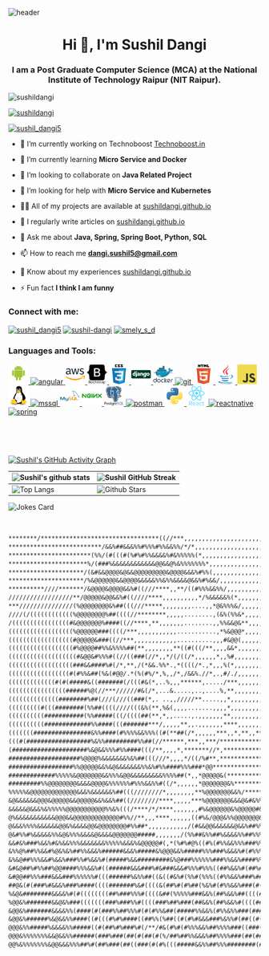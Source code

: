 ![header](https://capsule-render.vercel.app/api?type=waving&color=random&height=300&section=header&text=Sushil%20Dangi&fontSize=90)

<h1 align="center">Hi 👋, I'm Sushil Dangi</h1>
<h3 align="center">I am a Post Graduate Computer Science (MCA) at the National Institute of Technology Raipur (NIT Raipur).</h3>

<p align="left"> <img src="https://komarev.com/ghpvc/?username=sushildangi&label=Profile%20views&color=0e75b6&style=flat" alt="sushildangi" /> </p>

<p align="left"> <a href="https://github.com/ryo-ma/github-profile-trophy"><img src="https://github-profile-trophy.vercel.app/?username=sushildangi&theme=tokyonight" alt="sushildangi" /></a> </p>

<p align="left"> <a href="https://twitter.com/sushil_dangi5" target="blank"><img src="https://img.shields.io/twitter/follow/sushil_dangi5?logo=twitter&style=for-the-badge" alt="sushil_dangi5" /></a> </p>

- 🔭 I’m currently working on Technoboost [Technoboost.in](http://technoboost.in/)

- 🌱 I’m currently learning **Micro Service and Docker**

- 👯 I’m looking to collaborate on **Java Related Project**

- 🤝 I’m looking for help with **Micro Service and Kubernetes**

- 👨‍💻 All of my projects are available at [sushildangi.github.io](https://sushildangi.github.io)

- 📝 I regularly write articles on [sushildangi.github.io](https://sushildangi.github.io)

- 💬 Ask me about **Java, Spring, Spring Boot, Python, SQL**

- 📫 How to reach me **dangi.sushil5@gmail.com**

- 📄 Know about my experiences [sushildangi.github.io](https://sushildangi.github.io)

- ⚡ Fun fact **I think I am funny**

<h3 align="left">Connect with me:</h3>
<p align="left">
<a href="https://twitter.com/sushil_dangi5" target="blank"><img align="center" src="https://raw.githubusercontent.com/rahuldkjain/github-profile-readme-generator/master/src/images/icons/Social/twitter.svg" alt="sushil_dangi5" height="30" width="40" /></a>
<a href="https://linkedin.com/in/sushil-dangi" target="blank"><img align="center" src="https://raw.githubusercontent.com/rahuldkjain/github-profile-readme-generator/master/src/images/icons/Social/linked-in-alt.svg" alt="sushil-dangi" height="30" width="40" /></a>
<a href="https://instagram.com/smely_s_d" target="blank"><img align="center" src="https://raw.githubusercontent.com/rahuldkjain/github-profile-readme-generator/master/src/images/icons/Social/instagram.svg" alt="smely_s_d" height="30" width="40" /></a>
</p>

<h3 align="left">Languages and Tools:</h3>
<p align="left"> <a href="https://developer.android.com" target="_blank" rel="noreferrer"> <img src="https://raw.githubusercontent.com/devicons/devicon/master/icons/android/android-original-wordmark.svg" alt="android" width="40" height="40"/> </a> <a href="https://angular.io" target="_blank" rel="noreferrer"> <img src="https://angular.io/assets/images/logos/angular/angular.svg" alt="angular" width="40" height="40"/> </a> <a href="https://aws.amazon.com" target="_blank" rel="noreferrer"> <img src="https://raw.githubusercontent.com/devicons/devicon/master/icons/amazonwebservices/amazonwebservices-original-wordmark.svg" alt="aws" width="40" height="40"/> </a> <a href="https://getbootstrap.com" target="_blank" rel="noreferrer"> <img src="https://raw.githubusercontent.com/devicons/devicon/master/icons/bootstrap/bootstrap-plain-wordmark.svg" alt="bootstrap" width="40" height="40"/> </a> <a href="https://www.w3schools.com/css/" target="_blank" rel="noreferrer"> <img src="https://raw.githubusercontent.com/devicons/devicon/master/icons/css3/css3-original-wordmark.svg" alt="css3" width="40" height="40"/> </a> <a href="https://www.djangoproject.com/" target="_blank" rel="noreferrer"> <img src="https://raw.githubusercontent.com/devicons/devicon/master/icons/django/django-original.svg" alt="django" width="40" height="40"/> </a> <a href="https://www.docker.com/" target="_blank" rel="noreferrer"> <img src="https://raw.githubusercontent.com/devicons/devicon/master/icons/docker/docker-original-wordmark.svg" alt="docker" width="40" height="40"/> </a> <a href="https://git-scm.com/" target="_blank" rel="noreferrer"> <img src="https://www.vectorlogo.zone/logos/git-scm/git-scm-icon.svg" alt="git" width="40" height="40"/> </a> <a href="https://www.w3.org/html/" target="_blank" rel="noreferrer"> <img src="https://raw.githubusercontent.com/devicons/devicon/master/icons/html5/html5-original-wordmark.svg" alt="html5" width="40" height="40"/> </a> <a href="https://www.java.com" target="_blank" rel="noreferrer"> <img src="https://raw.githubusercontent.com/devicons/devicon/master/icons/java/java-original.svg" alt="java" width="40" height="40"/> </a> <a href="https://developer.mozilla.org/en-US/docs/Web/JavaScript" target="_blank" rel="noreferrer"> <img src="https://raw.githubusercontent.com/devicons/devicon/master/icons/javascript/javascript-original.svg" alt="javascript" width="40" height="40"/> </a> <a href="https://www.linux.org/" target="_blank" rel="noreferrer"> <img src="https://raw.githubusercontent.com/devicons/devicon/master/icons/linux/linux-original.svg" alt="linux" width="40" height="40"/> </a> <a href="https://www.microsoft.com/en-us/sql-server" target="_blank" rel="noreferrer"> <img src="https://www.svgrepo.com/show/303229/microsoft-sql-server-logo.svg" alt="mssql" width="40" height="40"/> </a> <a href="https://www.mysql.com/" target="_blank" rel="noreferrer"> <img src="https://raw.githubusercontent.com/devicons/devicon/master/icons/mysql/mysql-original-wordmark.svg" alt="mysql" width="40" height="40"/> </a> <a href="https://www.nginx.com" target="_blank" rel="noreferrer"> <img src="https://raw.githubusercontent.com/devicons/devicon/master/icons/nginx/nginx-original.svg" alt="nginx" width="40" height="40"/> </a> <a href="https://www.postgresql.org" target="_blank" rel="noreferrer"> <img src="https://raw.githubusercontent.com/devicons/devicon/master/icons/postgresql/postgresql-original-wordmark.svg" alt="postgresql" width="40" height="40"/> </a> <a href="https://postman.com" target="_blank" rel="noreferrer"> <img src="https://www.vectorlogo.zone/logos/getpostman/getpostman-icon.svg" alt="postman" width="40" height="40"/> </a> <a href="https://www.python.org" target="_blank" rel="noreferrer"> <img src="https://raw.githubusercontent.com/devicons/devicon/master/icons/python/python-original.svg" alt="python" width="40" height="40"/> </a> <a href="https://reactjs.org/" target="_blank" rel="noreferrer"> <img src="https://raw.githubusercontent.com/devicons/devicon/master/icons/react/react-original-wordmark.svg" alt="react" width="40" height="40"/> </a> <a href="https://reactnative.dev/" target="_blank" rel="noreferrer"> <img src="https://reactnative.dev/img/header_logo.svg" alt="reactnative" width="40" height="40"/> </a> <a href="https://spring.io/" target="_blank" rel="noreferrer"> <img src="https://www.vectorlogo.zone/logos/springio/springio-icon.svg" alt="spring" width="40" height="40"/> </a> </p>


<br>
<br>
  <br>
  
[![Sushil's GitHub Activity Graph](https://activity-graph.herokuapp.com/graph?username=sushildangi&theme=react-dark)](https://git.io/praveenscience)

| ![Sushil's github stats](https://github-readme-stats.vercel.app/api?username=sushildangi&show_icons=true&theme=tokyonight) | ![Sushil GitHub Streak](https://github-readme-streak-stats.herokuapp.com/?user=sushildangi&theme=tokyonight) |
| --- | --- |
| ![Top Langs](https://github-readme-stats.vercel.app/api/top-langs/?username=sushildangi&theme=tokyonight) | ![Github Stars](https://github-readme-stats.vercel.app/api?username=sushildangi&show_icons=true&locale=en&count_private=true&hide_rank=true&custom_title=My%20GitHub%20Stats&disable_animations=true&theme=tokyonight) |

![Jokes Card](https://readme-jokes.vercel.app/api?theme=tokyonight)


<br>

<!--
**sushildangi/sushildangi** is a ✨ _special_ ✨ repository because its `README.md` (this file) appears on your GitHub profile.
-->

```txt
********/*********************************((//***,,,,,,,,,,,,,,,,,,,,,,,,,,,,,,,
**************************/&&%##&&&%%#%%%#%%&&%%/*/*,,,,,,,,,,,,,,,,,,,,,,,,,,,,
***********************(%%/(#(((#(%#%#%%&&&&%#&%%%%%(*,,,,,,,,,,,,,,,,,,,,,,,,,,
**********************%/(###%&&&&&&&&&&&&@@&&@%&%%%%%%%*,,,,,,,,,,,,,,,,,,,,,,,,
*********************/(&#&&@@@@&@&&@@@@@@@@@&@@@@&&&%#%%(,,,,,,,,,,,,,,,,,,,,,,,
*********************/%&@@@@@@&&@@@@&&&&&%%&%%&&&&@&&%#%&&/,,,,,,,,,,,,,,,,,,,,,
**********////*******/&@@@@&@@@@&&%#((///****,,**/((#%%%&&%%/,,,,,,,,,,,,,,,,,,,
//////////////////**/@@@@@&@@&&%#((////****,,,,,,,,,,*/%&&&&&%(*,,,,,,,,,,,,,,,,
***///////////////(%@@@@@@@@&%##(((///*****,,,,,,,,....,,*@&%%%&/,,,,,,,,,,,,,,,
////(/((((((((((((%@@@@@@@@%##((((//********,,,,,........,(&%(%%&*,,,,,,,,,,,,,,
/((((((((((((((((#&@@@@@@@%####((//****,**,,,,,,,........,,%%&&@&**,,,,,,,,,,,,,
((((((((((((((((((%@@@@@@###((((/***,,,,,,,,,,,...........,*%&@@@*,,,,,,,,,,,,,,
((((((((((((((((((#@@@@@&###((//***,,,,,,,,,,,,..........,,,#&@@(,,,,,,,,,,,,,,,
((((((((((((((((((#%@@@@##%%&%%%%##(**,,,,,,,,**((#(((/**,,,,&&*,,,,,,,,,,,,,,,,
(((((((((((((((((((#&@@&#%%%#((//((###(//*,,*/(/((/*,,,,,,*,,%#,,,,,,,,,,,,,,,,,
((((((((((((((((((###&&####%#(/*,**,/(*&&.%%*.,*((((/*.,*,,,%(*,,,,,,,,,,,,,,,,,
(((((((((((((((((#(#%%&##(%&(#@@/.*(%(#%/*,%,,/*,/&&%.//*,.,#/./,,,,,,,,,,,,,,,,
(((((((((((((#(#(#####&((#######(/(((#&(*,..%,,,******,...../***,,,,,,,,,,,,,,,,
((((((((((((((((######%@(//***//////#&(/*,...&.....,..,....%,**,,,,,,,,,,,,,,,,,
((((((((((((((########%##(///(///((###(*,. ..,,/////**.....,,*,,,,,,,,,,,,,,,,,,
(((((((((#(((########(%%##((((////(((&%(**,%&(,,,,.......,,,,*,,,,,,,,,,,,,,,,,,
((((((((((###########(%%#####(((/((((##(**,*,,.....,.,,,,,,,**,,,,,,,,,,,,,,,,,,
((((((((((#############%%####(((#######***/,,,,,**,,.,,,,,,,****,,,,,,,,,,,,,,,,
(((((((################&%%####(#%%%%&&%%%((#(**##(/*,,,,,,***,,*,**,,**,,,*,,,,,
(((#(##################%&%%#########%%##(//******,***,,***/*************,*,**,**
(#####################%&@&&%%%#%%####(((/**,,,,*,*******//*,*****************,,,
####################%@@@@%&&&&&&&%&%##(((///*,,,,*/((/%#**,******************,,,
##################%%@@@@@&&%&@&&&&&&&%%&%#%%####%%%###*@@***********************
#############%%%%%&@@@@@@@&&%%%&@@&&&&&&&&&%%%%##(*,,*@@@@@&(*******************
#########%%@@@@@@@@&&&&@@@@&%%%%%%#%%%&&%%#((/*,,,,,,*@@@@@@@&%*****************
%%%%%&@@@@@@@@@@@@@&&&%&&&&&&%##(((////////*,,,,,,,,**%@@@@@@@&&%/**************
&@&&&&&&@@@&@@@@@&&@@@@@&&%&&%##((////////****,,,,,***%@@@@@@@&&&@&#&%%%#*******
&&&&&@&&&%&%%%%%@@@@@@@@@@@%%&%(((/****/*/****,,,,,,,#%&@@@@@@&%@@@@@#&&%%%%&%%%
@%&&&&&&&&&&&@@@&&@@@@@@@@@@@@@#%%//**,,,****,,,,,,((#%&/@@@&%%@@@@@@@&&%&%&%%%&
@&&&%%%%&&&&&&@@&%&&&&@@&@@@@@@@@#%%##*,,,,,,,,,,,/(#&&@@&&&&&&@&&%##%%&%%%%&%%&
@&#%%#%&&&&&%%&@&%%%&&&&@&&&&@@@@@@@#####,,,,,,,/(%%##&%%##%&&&&%%##%%%&&#%#&%%&
&&#&%###%&&%#&%&&%%%&&&&&&&%%%%%&&&%&@@@@@#(,*(%#%#@%((#%(#%%&&%%%###%%%&##%%#%&
&%%@%##%%&&#%@&%&%##%%&&&%######&&&%#####&%@@@&&%#####%%%###%&&&%#(#%%%%%##%%##%
&%&@##%%%&&#%&&%###%%#%&&%#(#####%&&#########&%@###%%%%%%###%%&&%####%%%###%##(%
&#&@##%#%%##%@@####%%%&&%#((######&&&###%#&###&&&#%%%#%%%((##%&&%#(##%####((#((#
&#@@##%%%###&&&###%%%%%%#(((######%&%%##((&((#&%#(%%#(%%%((#%%&&%###%##((((((##%
##@&(#(###%#&&&%###%####((((#######%&#((((&(##%#(#%##(%&%#(#%%&&%###(#((((((##%&
%&@&########&&&&%#(#((((((((##%###%%%#((((&##(%%%%%###&&%(##%&&%##((((#(((#(##&&
%@@&%#######&&@&%###(((((((###%###%%#((((###%##%###(##&&%(##%&&%#((((##(#((###&&
&@@&%#######&&&&%%(####(#(###%%##%%%#(#(#%%&##(#####%%&&%(#%%&%%###(####((##%%%&
&@@&%######%&@&&%%####((#(((#%#%####((##%%(%##((#(#%#&&&###%&%%#(##((#(((##%&%%%
@@@&%%#####%&&&&%%#####((#(##%#%###%#(/**/#&(#%#(#%%%&&%##%%%%###((###((##%%%%%%
@@@&%%%%%%%&&@&&%%######(###%###(##(#(##(#(%/##%##%%&&&%##%%%%###(##(#####%%%%##
@@%&%%%%%%%&@@&&&%%%##%#(##%###(##((###(#(#%(((#####&&%%##%%%########(##%%&%%%##


```
